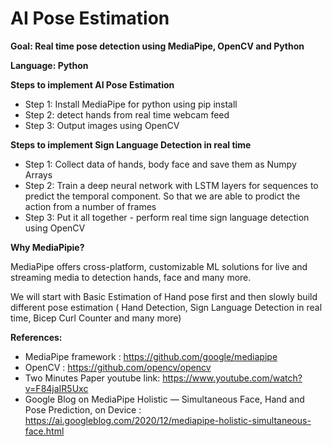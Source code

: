 # AI Pose Estimation
**Goal: Real time pose detection  using MediaPipe, OpenCV and Python**

**Language: Python**

**Steps to implement AI Pose Estimation**

* Step 1: Install MediaPipe for python using pip install
* Step 2: detect hands from real time webcam feed
* Step 3: Output images using OpenCV


**Steps to implement Sign Language Detection in real time**

* Step 1: Collect data of hands, body face and save them as Numpy Arrays
* Step 2: Train a deep neural network with LSTM layers for sequences to predict the temporal component. So that we are able to prodict the action from a number of frames
* Step 3: Put it all together - perform real time sign language detection using OpenCV

**Why MediaPipie?**

MediaPipe offers cross-platform, customizable ML solutions for live and streaming media to detection hands, face and many more.

We will start with Basic Estimation of Hand pose first and then slowly build different pose estimation ( Hand Detection, Sign Language Detection in real time, Bicep Curl Counter and many more)


**References:**
* MediaPipe framework : https://github.com/google/mediapipe
* OpenCV : https://github.com/opencv/opencv
* Two Minutes Paper youtube link: https://www.youtube.com/watch?v=F84jaIR5Uxc
* Google Blog on MediaPipe Holistic — Simultaneous Face, Hand and Pose Prediction, on Device : https://ai.googleblog.com/2020/12/mediapipe-holistic-simultaneous-face.html
